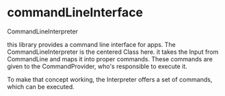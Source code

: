 # commandLineInterface
CommandLineInterpreter

this library provides a command line interface for apps.
The CommandLineInterpreter is the centered Class here. it takes the Input
from CommandLine and maps it into proper commands. These
commands are given to the CommandProvider, who's responsible to
execute it.

To make that concept working, the Interpreter offers a set of commands,
which can be executed.


